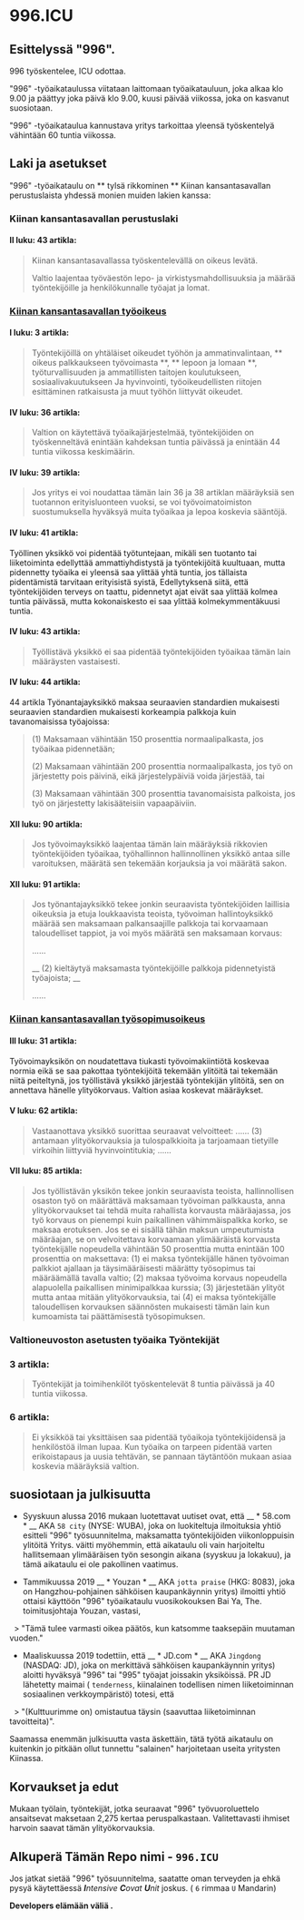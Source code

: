 996.ICU
===

## Esittelyssä "996".
996 työskentelee, ICU odottaa.

"996" -työaikataulussa viitataan laittomaan työaikatauluun, joka alkaa klo 9.00 ja päättyy joka päivä klo 9.00, kuusi päivää viikossa, joka on kasvanut suosiotaan.

"996" -työaikataulua kannustava yritys tarkoittaa yleensä työskentelyä vähintään 60 tuntia viikossa.

## Laki ja asetukset

"996" -työaikataulu on ** tylsä ​​rikkominen ** Kiinan kansantasavallan perustuslaista yhdessä monien muiden lakien kanssa:

### Kiinan kansantasavallan perustuslaki

#### II luku: 43 artikla:
> Kiinan kansantasavallassa työskentelevällä on oikeus levätä.
>
> Valtio laajentaa työväestön lepo- ja virkistysmahdollisuuksia ja määrää työntekijöille ja henkilökunnalle työajat ja lomat.

### [Kiinan kansantasavallan työoikeus](http://english.gov.cn/archive/laws_regulations/2014/08/23/content_281474983042473.htm)

#### I luku: 3 artikla:
> Työntekijöillä on yhtäläiset oikeudet työhön ja ammatinvalintaan, ** oikeus palkkaukseen työvoimasta **, ** lepoon ja lomaan **, työturvallisuuden ja ammatillisten taitojen koulutukseen, sosiaalivakuutukseen Ja hyvinvointi, työoikeudellisten riitojen esittäminen ratkaisusta ja muut työhön liittyvät oikeudet.

#### IV luku: 36 artikla:
> Valtion on käytettävä työaikajärjestelmää, työntekijöiden on työskenneltävä enintään kahdeksan tuntia päivässä ja enintään 44 tuntia viikossa keskimäärin.

#### IV luku: 39 artikla:
> Jos yritys ei voi noudattaa tämän lain 36 ja 38 artiklan määräyksiä sen tuotannon erityisluonteen vuoksi, se voi työvoimatoimiston suostumuksella hyväksyä muita työaikaa ja lepoa koskevia sääntöjä.

#### IV luku: 41 artikla:
Työllinen yksikkö voi pidentää työtuntejaan, mikäli sen tuotanto tai liiketoiminta edellyttää ammattiyhdistystä ja työntekijöitä kuultuaan, mutta pidennetty työaika ei yleensä saa ylittää yhtä tuntia, jos tällaista pidentämistä tarvitaan erityisistä syistä, Edellytyksenä siitä, että työntekijöiden terveys on taattu, pidennetyt ajat eivät saa ylittää kolmea tuntia päivässä, mutta kokonaiskesto ei saa ylittää kolmekymmentäkuusi tuntia.

#### IV luku: 43 artikla:
> Työllistävä yksikkö ei saa pidentää työntekijöiden työaikaa tämän lain määräysten vastaisesti.

#### IV luku: 44 artikla:
44 artikla Työnantajayksikkö maksaa seuraavien standardien mukaisesti seuraavien standardien mukaisesti korkeampia palkkoja kuin tavanomaisissa työajoissa:
>
> (1) Maksamaan vähintään 150 prosenttia normaalipalkasta, jos työaikaa pidennetään;
>
> (2) Maksamaan vähintään 200 prosenttia normaalipalkasta, jos työ on järjestetty pois päivinä, eikä järjestelypäiviä voida järjestää, tai
>
> (3) Maksamaan vähintään 300 prosenttia tavanomaisista palkoista, jos työ on järjestetty lakisääteisiin vapaapäiviin.

#### XII luku: 90 artikla:
> Jos työvoimayksikkö laajentaa tämän lain määräyksiä rikkovien työntekijöiden työaikaa, työhallinnon hallinnollinen yksikkö antaa sille varoituksen, määrätä sen tekemään korjauksia ja voi määrätä sakon.

#### XII luku: 91 artikla:
> Jos työnantajayksikkö tekee jonkin seuraavista työntekijöiden laillisia oikeuksia ja etuja loukkaavista teoista, työvoiman hallintoyksikkö määrää sen maksamaan palkansaajille palkkoja tai korvaamaan taloudelliset tappiot, ja voi myös määrätä sen maksamaan korvaus:
>
> ......
>
> __ (2) kieltäytyä maksamasta työntekijöille palkkoja pidennetyistä työajoista; __
>
> ......

### [Kiinan kansantasavallan työsopimusoikeus](http://english.gov.cn/archive/laws_regulations/2014/08/23/content_281474983042501.htm)

#### III luku: 31 artikla:
Työvoimayksikön on noudatettava tiukasti työvoimakiintiötä koskevaa normia eikä se saa pakottaa työntekijöitä tekemään ylitöitä tai tekemään niitä peiteltynä, jos työllistävä yksikkö järjestää työntekijän ylitöitä, sen on annettava hänelle ylityökorvaus. Valtion asiaa koskevat määräykset.

#### V luku: 62 artikla:
> Vastaanottava yksikkö suorittaa seuraavat velvoitteet:
> ......
> (3) antamaan ylityökorvauksia ja tulospalkkioita ja tarjoamaan tietyille virkoihin liittyviä hyvinvointitukia;
> ......

#### VII luku: 85 artikla:
> Jos työllistävän yksikön tekee jonkin seuraavista teoista, hallinnollisen osaston työ on määrättävä maksamaan työvoiman palkkausta, anna ylityökorvaukset tai tehdä muita rahallista korvausta määräajassa, jos työ korvaus on pienempi kuin paikallinen vähimmäispalkka korko, se maksaa erotuksen. Jos se ei sisällä tähän maksun umpeutumista määräajan, se on velvoitettava korvaamaan ylimääräistä korvausta työntekijälle nopeudella vähintään 50 prosenttia mutta enintään 100 prosenttia on maksettava:
> (1) ei maksa työntekijälle hänen työvoiman palkkiot ajallaan ja täysimääräisesti määrätty työsopimus tai määräämällä tavalla valtio;
> (2) maksaa työvoima korvaus nopeudella alapuolella paikallisen minimipalkkaa kurssia;
> (3) järjestetään ylityöt mutta antaa mitään ylityökorvauksia, tai
> (4) ei maksa työntekijälle taloudellisen korvauksen säännösten mukaisesti tämän lain kun kumoamista tai päättämisestä työsopimuksen.

### Valtioneuvoston asetusten työaika Työntekijät

### 3 artikla:
> Työntekijät ja toimihenkilöt työskentelevät 8 tuntia päivässä ja 40 tuntia viikossa.

### 6 artikla:
> Ei yksikköä tai yksittäisen saa pidentää työaikoja työntekijöidensä ja henkilöstöä ilman lupaa. Kun työaika on tarpeen pidentää varten erikoistapaus ja uusia tehtävän, se pannaan täytäntöön mukaan asiaa koskevia määräyksiä valtion.

## suosiotaan ja julkisuutta

- Syyskuun alussa 2016 mukaan luotettavat uutiset ovat, että __ * 58.com * __ AKA `58 city` (NYSE: WUBA), joka on luokiteltuja ilmoituksia yhtiö esitteli "996" työsuunnitelma, maksamatta työntekijöiden viikonloppuisin ylitöitä Yritys. väitti myöhemmin, että aikataulu oli vain harjoiteltu hallitsemaan ylimääräisen työn sesongin aikana (syyskuu ja lokakuu), ja tämä aikataulu ei ole pakollinen vaatimus.

- Tammikuussa 2019 __ * Youzan * __ AKA `jotta praise` (HKG: 8083), joka on Hangzhou-pohjainen sähköisen kaupankäynnin yritys) ilmoitti yhtiö ottaisi käyttöön "996" työaikataulu vuosikokouksen Bai Ya, The. toimitusjohtaja Youzan, vastasi,

  > "Tämä tulee varmasti oikea päätös, kun katsomme taaksepäin muutaman vuoden."

- Maaliskuussa 2019 todettiin, että __ * JD.com * __ AKA `Jingdong` (NASDAQ: JD), joka on merkittävä sähköisen kaupankäynnin yritys) aloitti hyväksyä "996" tai "995" työajat joissakin yksiköissä. PR JD lähetetty maimai ( `tenderness`, kiinalainen todellisen nimen liiketoiminnan sosiaalinen verkkoympäristö) totesi, että

  > "(Kulttuurimme on) omistautua täysin (saavuttaa liiketoiminnan tavoitteita)".

Saamassa enemmän julkisuutta vasta äskettäin, tätä työtä aikataulu on kuitenkin jo pitkään ollut tunnettu "salainen" harjoitetaan useita yritysten Kiinassa.
## Korvaukset ja edut

Mukaan työlain, työntekijät, jotka seuraavat "996" työvuoroluettelo ansaitsevat maksetaan 2,275 kertaa peruspalkastaan. Valitettavasti ihmiset harvoin saavat tämän ylityökorvauksia.

## Alkuperä Tämän Repo nimi - `996.ICU`

Jos jatkat sietää "996" työsuunnitelma, saatatte oman terveyden ja ehkä pysyä käytettäessä _**I**ntensive **C**ovat **U**nit_ joskus. ( `6` rimmaa `U` Mandarin)

__Developers elämään väliä .__
